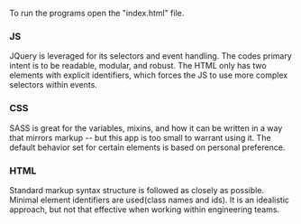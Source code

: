 To run the programs open the "index.html" file. 



### JS 
JQuery is leveraged for its selectors and event handling. 
The codes primary intent is to be readable, modular, and robust.
The HTML only has two elements with explicit identifiers, which 
forces the JS to use more complex selectors within events. 

### CSS
SASS is great for the variables, mixins, and how it can be written 
in a way that mirrors markup -- but this app is too small to warrant 
using it. 
The default behavior set for certain elements is based on personal 
preference.    
 
### HTML
Standard markup syntax structure is followed as closely as possible.
Minimal element identifiers are used(class names and ids). It is an 
idealistic approach, but not that effective when working within engineering
teams.
